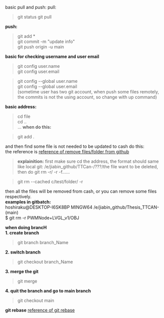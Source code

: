 basic pull and push:
pull: 
>git status
>git pull

**push:**
>git add *  
>git commit -m "update info"  
>git push origin -u main  

**basic for checking username and user email**  

>git config user.name   
>git config user.email  

>git config --global user.name  
>git config --global user.email  
(sometime user has two git account, when push some files remotely, the commits is not the using account, so change with up command)

**basic address:**  
> cd file  
> cd ..  
...
**when do this:**

>git add .  

and then find some file is not needed to be updated to cash do this:  
the reference is [reference of remove files/folder from github](https://www.jianshu.com/p/de75a9e3d1e1)  

>**explainition:** first make sure cd the address, the format should same like local git: /e/jiabin_github/TTCan-/???/the file want to be deleted, then do git rm -r/ -r -f......  

>git rm --cached c/test/folder/ -r  

then all the files will be removed from cash, or you can remove some files respectively.  
**examples in gitbatch:**  
hoshiraku@DESKTOP-I6SK8BP MINGW64 /e/jiabin_github/Thesis_TTCAN- (main)    
$ git rm -r PWMNode+LVGL_v1/OBJ  

**when doing brancH**    
**1. create branch**  

> git branch branch_Name  

**2. switch branch**  

>git checkout branch_Name  

**3. merge the git**  

>git merge  

**4. quit the branch and go to main branch**

>git checkout main

**git rebase**
[reference of git rebase](https://waynerv.com/posts/git-rebase-intro/)
